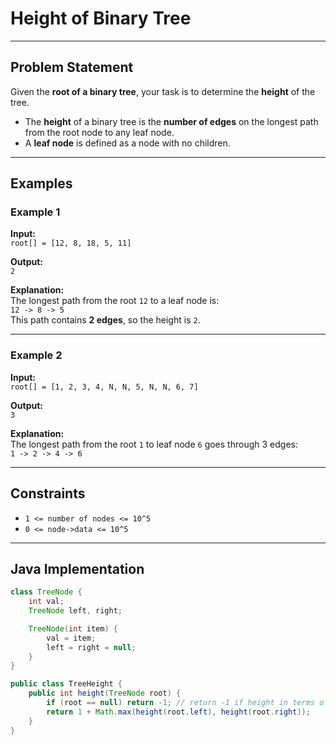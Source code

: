 # Height of Binary Tree

---

## Problem Statement

Given the **root of a binary tree**, your task is to determine the **height** of the tree.

- The **height** of a binary tree is the **number of edges** on the longest path from the root node to any leaf node.
- A **leaf node** is defined as a node with no children.

---

## Examples

### Example 1

**Input:**  
`root[] = [12, 8, 18, 5, 11]`

**Output:**  
`2`

**Explanation:**  
The longest path from the root `12` to a leaf node is:  
`12 -> 8 -> 5`  
This path contains **2 edges**, so the height is `2`.

---

### Example 2

**Input:**  
`root[] = [1, 2, 3, 4, N, N, 5, N, N, 6, 7]`

**Output:**  
`3`

**Explanation:**  
The longest path from the root `1` to leaf node `6` goes through 3 edges:  
`1 -> 2 -> 4 -> 6`

---

## Constraints

- `1 <= number of nodes <= 10^5`
- `0 <= node->data <= 10^5`

---

## Java Implementation

```java
class TreeNode {
    int val;
    TreeNode left, right;

    TreeNode(int item) {
        val = item;
        left = right = null;
    }
}

public class TreeHeight {
    public int height(TreeNode root) {
        if (root == null) return -1; // return -1 if height in terms of edges
        return 1 + Math.max(height(root.left), height(root.right));
    }
}